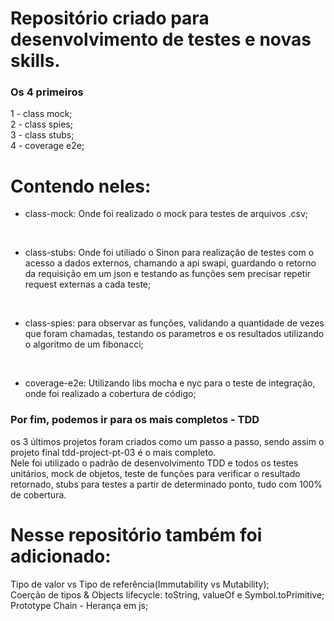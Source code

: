 <h1>Repositório criado para desenvolvimento de testes e novas skills.</h1>

### Os 4 primeiros 

1 - class mock;\
2 - class spies;\
3 - class stubs;\
4 - coverage e2e;

# Contendo neles:

- class-mock: Onde foi realizado o mock para testes de arquivos .csv;
<br>

- class-stubs: Onde foi utiliado o Sinon para realização de testes com o acesso a dados externos, chamando a api swapi, guardando o retorno da requisição em um json e testando as funções sem precisar repetir request externas a cada teste;
<br>

- class-spies: para observar as funções, validando a quantidade de vezes que foram chamadas, testando os parametros e os resultados utilizando o algoritmo de um fibonacci;
<br>

- coverage-e2e: Utilizando libs mocha e nyc para o teste de integração, onde foi realizado a cobertura de código;

### Por fim, podemos ir para os mais completos - TDD

os 3 últimos projetos foram criados como um passo a passo, sendo assim o projeto final tdd-project-pt-03 é o mais completo. \
Nele foi utilizado o padrão de desenvolvimento TDD e todos os testes unitários, mock de objetos, teste de funções para verificar o resultado retornado, stubs para testes a partir de determinado ponto, tudo com 100% de cobertura.

# Nesse repositório também foi adicionado:

Tipo de valor vs Tipo de referência(Immutability vs Mutability);\
Coerção de tipos & Objects lifecycle: toString, valueOf e Symbol.toPrimitive;\
Prototype Chain - Herança em js;
